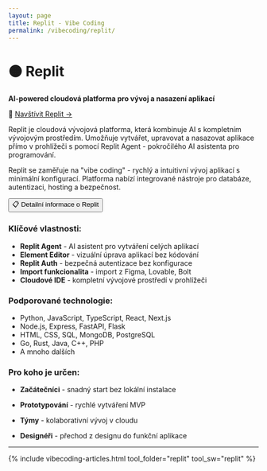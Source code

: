 ```yaml
---
layout: page
title: Replit - Vibe Coding
permalink: /vibecoding/replit/
---
```


# 🟠 Replit

**AI-powered cloudová platforma pro vývoj a nasazení aplikací**

🔗 [Navštívit Replit →](https://replit.com/refer/zandl)

Replit je cloudová vývojová platforma, která kombinuje AI s kompletním vývojovým prostředím. Umožňuje vytvářet, upravovat a nasazovat aplikace přímo v prohlížeči s pomocí Replit Agent - pokročilého AI asistenta pro programování.

Replit se zaměřuje na "vibe coding" - rychlý a intuitivní vývoj aplikací s minimální konfigurací. Platforma nabízí integrované nástroje pro databáze, autentizaci, hosting a bezpečnost.

<div class="vibecoding-details">
  <button class="vibecoding-toggle collapsed" onclick="toggleDetails(this)">
    📋 Detailní informace o Replit
  </button>
  <div class="vibecoding-content" markdown="1">

### Klíčové vlastnosti:
- **Replit Agent** - AI asistent pro vytváření celých aplikací
- **Element Editor** - vizuální úprava aplikací bez kódování
- **Replit Auth** - bezpečná autentizace bez konfigurace
- **Import funkcionalita** - import z Figma, Lovable, Bolt
- **Cloudové IDE** - kompletní vývojové prostředí v prohlížeči

### Podporované technologie:
- Python, JavaScript, TypeScript, React, Next.js
- Node.js, Express, FastAPI, Flask
- HTML, CSS, SQL, MongoDB, PostgreSQL
- Go, Rust, Java, C++, PHP
- A mnoho dalších

### Pro koho je určen:
- **Začátečníci** - snadný start bez lokální instalace
- **Prototypování** - rychlé vytváření MVP
- **Týmy** - kolaborativní vývoj v cloudu
- **Designéři** - přechod z designu do funkční aplikace

  </div>
</div>

<hr>

{% include vibecoding-articles.html tool_folder="replit" tool_sw="replit" %} 